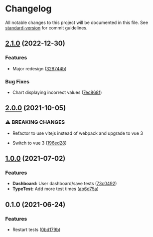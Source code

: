 # Changelog

All notable changes to this project will be documented in this file. See [standard-version](https://github.com/conventional-changelog/standard-version) for commit guidelines.

## [2.1.0](https://github.com/ntenebruso/TypeTest/compare/v2.0.0...v2.1.0) (2022-12-30)


### Features

* Major redesign ([328744b](https://github.com/ntenebruso/TypeTest/commit/328744b428f84df4a702b67b37ae5d8b35e46c00))


### Bug Fixes

* Chart displaying incorrect values ([7ec868f](https://github.com/ntenebruso/TypeTest/commit/7ec868fb772635e3be4dc74ffa89e175cd87eb43))

## [2.0.0](https://github.com/ntenebruso/TypeTest/compare/v1.0.0...v2.0.0) (2021-10-05)


### ⚠ BREAKING CHANGES

* Refactor to use vitejs instead of webpack and upgrade to vue 3

* Switch to vue 3 ([196ed28](https://github.com/ntenebruso/TypeTest/commit/196ed283a9373cb29bb70eb23524eb157550e73d))

## [1.0.0](https://github.com/ntenebruso/TypeTest/compare/v0.1.0...v1.0.0) (2021-07-02)


### Features

* **Dashboard:** User dashboard/save tests ([73c0492](https://github.com/ntenebruso/TypeTest/commit/73c04929009744bb9b5b5392b8c37c90add6f2d1))
* **TypeTest:** Add more test times ([ab6d75a](https://github.com/ntenebruso/TypeTest/commit/ab6d75a005bf283787938e8000bc7d46819a603c))

## 0.1.0 (2021-06-24)


### Features

* Restart tests ([0bd179b](https://github.com/ntenebruso/TypeTest/commit/0bd179b2a9b85318d7f357beb9651c4f31cf53ba))
